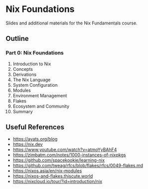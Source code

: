# Nix Foundations

Slides and additional materials for the Nix Fundamentals course.

## Outline

### Part 0: Nix Foundations

1. Introduction to Nix
2. Concepts
3. Derivations
4. The Nix Language
5. System Configuration
6. Modules
7. Environment Management
8. Flakes
9. Ecosystem and Community
10. Summary

## Useful References

- <https://ayats.org/blog>
- <https://nix.dev>
- <https://www.youtube.com/watch?v=atmoYyBAhF4>
- <https://zimbatm.com/notes/1000-instances-of-nixpkgs>
- <https://github.com/spacekookie/learning-nix>
- <https://github.com/tweag/rfcs/blob/flakes/rfcs/0049-flakes.md>
- <https://nixos.asia/en/nix-modules>
- <https://nixos-and-flakes.thiscute.world>
- <https://nixcloud.io/tour/?id=introduction/nix>
